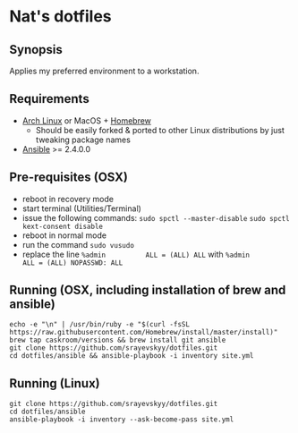 # Nat's dotfiles

## Synopsis

Applies my preferred environment to a workstation.

## Requirements

- [Arch Linux](https://www.archlinux.org/) or MacOS + [Homebrew](https://brew.sh/)
    - Should be easily forked & ported to other Linux distributions by just tweaking package names
- [Ansible](https://www.ansible.com/) >= 2.4.0.0

## Pre-requisites (OSX)
- reboot in recovery mode
- start terminal (Utilities/Terminal)
- issue the following commands:
`sudo spctl --master-disable`
`sudo spctl kext-consent disable`
- reboot in normal mode
- run the command `sudo vusudo` 
- replace the line `%admin          ALL = (ALL) ALL` with `%admin          ALL = (ALL) NOPASSWD: ALL`

## Running (OSX, including installation of brew and ansible)

```
echo -e "\n" | /usr/bin/ruby -e "$(curl -fsSL https://raw.githubusercontent.com/Homebrew/install/master/install)"
brew tap caskroom/versions && brew install git ansible
git clone https://github.com/srayevskyy/dotfiles.git
cd dotfiles/ansible && ansible-playbook -i inventory site.yml
```

## Running (Linux)

```
git clone https://github.com/srayevskyy/dotfiles.git
cd dotfiles/ansible
ansible-playbook -i inventory --ask-become-pass site.yml
```
